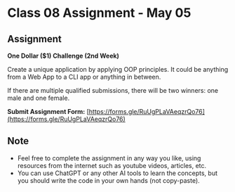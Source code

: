 # Class 08 Assignment - May 05

## Assignment

**One Dollar ($1) Challenge (2nd Week)**

Create a unique application by applying OOP principles. It could be anything from a Web App to a CLI app or anything in between.

If there are multiple qualified submissions, there will be two winners: one male and one female.

**Submit Assignment Form:** [https://forms.gle/RuUgPLaVAeqzrQo76](https://forms.gle/RuUgPLaVAeqzrQo76)

## Note

- Feel free to complete the assignment in any way you like, using resources from the internet such as youtube videos, articles, etc.
- You can use ChatGPT or any other AI tools to learn the concepts, but you should write the code in your own hands (not copy-paste).
